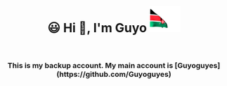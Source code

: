 
# <h1 align="center"> :smiley:  Hi 👋, I'm Guyo <img height="60" src="https://github.com/Guyoguyes/Guyoguyes/blob/master/kenya.gif"></h1><br/>
<h3 align="center">This is my backup account. My main account is [Guyoguyes](https://github.com/Guyoguyes)</h3> 
 
